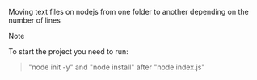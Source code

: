 Moving text files on nodejs from one folder to another depending on the number of lines

> [!NOTE]
> To start the project you need to run:

> "node init -y" and "node install"
after "node index.js"
